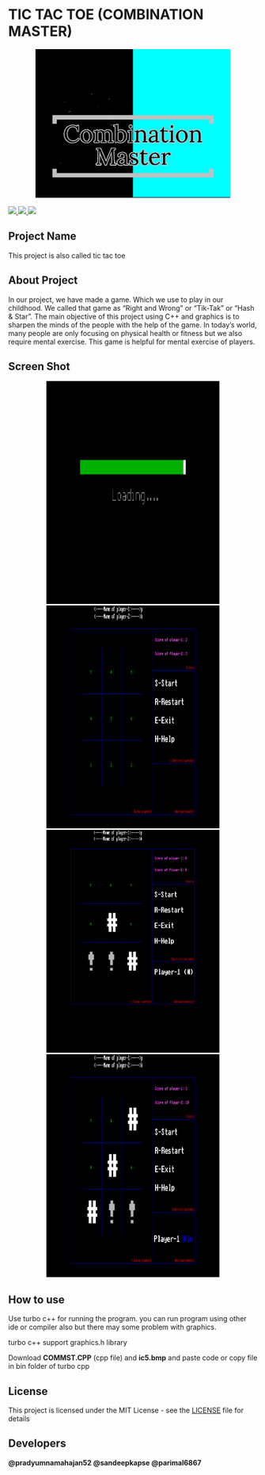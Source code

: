 # TIC TAC TOE (COMBINATION MASTER)

<p align="center"><img src="https://github.com/pradyumnamahajan52/tic-tac-toe/blob/master/intro_img.jpg" height="300"></p>

<p align="center">
  
  <a href="#" ><img src="https://img.shields.io/badge/Version-4.3-brightgreen"> </a>
  <a href="#" ><img src="https://img.shields.io/badge/Programming Language-C++ & C-brightgreen"> </a>
  [<img src="https://img.shields.io/github/license/pradyumnamahajan52/tic-tac-toe?color=GREEN">](LICENSE) 

</p>

## Project Name

This project is also called tic tac toe

## About Project

In our project, we have made a game. Which we use to play in our childhood. We called that game as “Right and Wrong” or “Tik-Tak” or “Hash & Star”. 
The main objective of this project using C++ and graphics is to sharpen the minds of the people with the help of the game.
In today’s world, many people are only focusing on physical health or fitness but we also require mental exercise. This game is helpful for mental exercise of players.

## Screen Shot

<p align="center">
<img src="https://github.com/pradyumnamahajan52/tic-tac-toe/blob/master/Project%20Images/loading.png" width="350" height="450">
<img src="https://github.com/pradyumnamahajan52/tic-tac-toe/blob/master/Project%20Images/game%20structur%20before%20start.png" width="350" height="450">
<img src="https://github.com/pradyumnamahajan52/tic-tac-toe/blob/master/Project%20Images/player%201.png" width="350" height="450">
<img src="https://github.com/pradyumnamahajan52/tic-tac-toe/blob/master/Project%20Images/win%20of%20player%201.png" width="350" height="450">
</p>

## How to use 

<p>Use turbo c++ for running the program. you can run program using other ide or compiler also but there may some problem with graphics.</p> 
<p>turbo c++ support graphics.h library </p>

Download **COMMST.CPP** (cpp file) and **ic5.bmp** and paste code or copy file in bin folder of turbo cpp


## License

This project is licensed under the MIT License - see the [LICENSE](LICENSE) file for details

## Developers

**@pradyumnamahajan52 @sandeepkapse @parimal6867**
